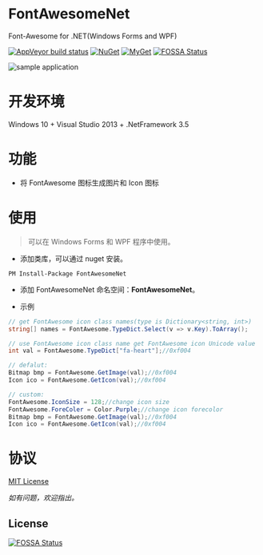 # FontAwesomeNet
Font-Awesome for .NET(Windows Forms and WPF)

[![AppVeyor build status](https://img.shields.io/appveyor/ci/seayxu/fontawesome.svg?label=appveyor&style=flat-square)](https://ci.appveyor.com/project/seayxu/fontawesome/) [![NuGet](https://img.shields.io/nuget/v/FontAwesomeNet.svg?label=nuget&style=flat-square)](https://www.nuget.org/packages/FontAwesomeNet/) [![MyGet](https://img.shields.io/myget/seay/v/FontAwesomeNet.svg?label=myget&style=flat-square)](https://www.myget.org/Package/Details/seay?packageType=nuget&packageId=FontAwesomeNet)
[![FOSSA Status](https://app.fossa.io/api/projects/git%2Bgithub.com%2Fseayxu%2FFontAwesome.svg?type=shield)](https://app.fossa.io/projects/git%2Bgithub.com%2Fseayxu%2FFontAwesome?ref=badge_shield)

![sample application][sample]

# 开发环境

Windows 10 + Visual Studio 2013 + .NetFramework 3.5

# 功能

* 将 FontAwesome 图标生成图片和 Icon 图标

# 使用

> 可以在 Windows Forms 和 WPF 程序中使用。

- 添加类库，可以通过 nuget 安装。
```
PM Install-Package FontAwesomeNet
```

- 添加 FontAwesomeNet 命名空间：**FontAwesomeNet**。

- 示例

``` cs
// get FontAwesome icon class names(type is Dictionary<string, int>)
string[] names = FontAwesome.TypeDict.Select(v => v.Key).ToArray();

// use FontAwesome icon class name get FontAwesome icon Unicode value
int val = FontAwesome.TypeDict["fa-heart"];//0xf004

// defalut:
Bitmap bmp = FontAwesome.GetImage(val);//0xf004
Icon ico = FontAwesome.GetIcon(val);//0xf004

// custom:
FontAwesome.IconSize = 128;//change icon size
FontAwesome.ForeColer = Color.Purple;//change icon forecolor
Bitmap bmp = FontAwesome.GetImage(val);//0xf004
Icon ico = FontAwesome.GetIcon(val);//0xf004
```

# 协议

[MIT License](https://github.com/seayxu/FontAwesome/blob/master/LICENSE)

*如有问题，欢迎指出。*

[fa]:http://fontawesome.io
[sample]:https://github.com/seayxu/FontAwesome/raw/master/assets/sample.jpg
[fontdl]:https://github.com/FortAwesome/Font-Awesome/raw/v4.7.0/fonts/fontawesome-webfont.ttf

## License
[![FOSSA Status](https://app.fossa.io/api/projects/git%2Bgithub.com%2Fseayxu%2FFontAwesome.svg?type=large)](https://app.fossa.io/projects/git%2Bgithub.com%2Fseayxu%2FFontAwesome?ref=badge_large)